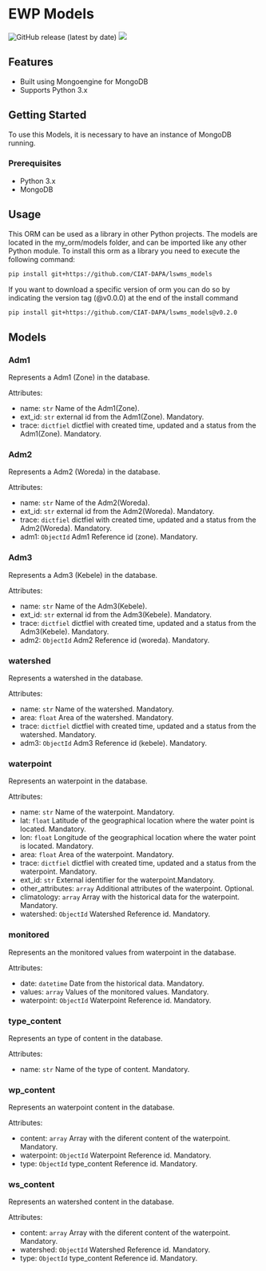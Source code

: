 # EWP Models

![GitHub release (latest by date)](https://img.shields.io/github/v/release/CIAT-DAPA/lswms_models) ![](https://img.shields.io/github/v/tag/CIAT-DAPA/lswms_models)

## Features

- Built using Mongoengine for MongoDB
- Supports Python 3.x

## Getting Started

To use this Models, it is necessary to have an instance of MongoDB running.

### Prerequisites

- Python 3.x
- MongoDB

## Usage

This ORM can be used as a library in other Python projects. The models are located in the my_orm/models folder, and can be imported like any other Python module. To install this orm as a library you need to execute the following command:

````bash
pip install git+https://github.com/CIAT-DAPA/lswms_models
````

If you want to download a specific version of orm you can do so by indicating the version tag (@v0.0.0) at the end of the install command 

````bash
pip install git+https://github.com/CIAT-DAPA/lswms_models@v0.2.0
````

## Models

### Adm1

Represents a Adm1 (Zone) in the database.

Attributes:

- name: `str` Name of the Adm1(Zone).
- ext_id: `str` external id from the Adm1(Zone). Mandatory.
- trace: `dictfiel` dictfiel with created time, updated and a status from the Adm1(Zone). Mandatory.

### Adm2

Represents a Adm2 (Woreda) in the database.

Attributes:

- name: `str` Name of the Adm2(Woreda).
- ext_id: `str` external id from the Adm2(Woreda). Mandatory.
- trace: `dictfiel` dictfiel with created time, updated and a status from the Adm2(Woreda). Mandatory.
- adm1: `ObjectId` Adm1 Reference id (zone). Mandatory.

### Adm3

Represents a Adm3 (Kebele) in the database.

Attributes:

- name: `str` Name of the Adm3(Kebele).
- ext_id: `str` external id from the Adm3(Kebele). Mandatory.
- trace: `dictfiel` dictfiel with created time, updated and a status from the Adm3(Kebele). Mandatory.
- adm2: `ObjectId` Adm2 Reference id (woreda). Mandatory.


### watershed

Represents a watershed in the database.

Attributes:

- name: `str` Name of the watershed. Mandatory.
- area: `float` Area of the watershed. Mandatory.
- trace: `dictfiel` dictfiel with created time, updated and a status from the watershed. Mandatory.
- adm3: `ObjectId` Adm3 Reference id (kebele). Mandatory.
    

### waterpoint

Represents an waterpoint in the database.

Attributes:

- name: `str` Name of the waterpoint. Mandatory.
- lat: `float` Latitude of the geographical location where the water point is located. Mandatory.
- lon: `float` Longitude of the geographical location where the water point is located. Mandatory.
- area: `float` Area of the waterpoint. Mandatory.
- trace: `dictfiel` dictfiel with created time, updated and a status from the waterpoint. Mandatory.
- ext_id: `str` External identifier for the waterpoint.Mandatory.
- other_attributes: `array` Additional attributes of the waterpoint. Optional.
- climatology: `array` Array with the historical data for the waterpoint. Mandatory.
- watershed: `ObjectId` Watershed Reference id. Mandatory.

### monitored

Represents an the monitored values from waterpoint in the database.

Attributes:

- date: `datetime` Date from the historical data. Mandatory.
- values: `array` Values of the monitored values. Mandatory.
- waterpoint: `ObjectId` Waterpoint Reference id. Mandatory.

### type_content

Represents an type of content in the database.

Attributes:

- name: `str` Name of the type of content. Mandatory.

### wp_content

Represents an waterpoint content in the database.

Attributes:

- content: `array` Array with the diferent content of the waterpoint. Mandatory.
- waterpoint: `ObjectId` Waterpoint Reference id. Mandatory.
- type: `ObjectId` type_content Reference id. Mandatory.

### ws_content

Represents an watershed content in the database.

Attributes:

- content: `array` Array with the diferent content of the waterpoint. Mandatory.
- watershed: `ObjectId` Watershed Reference id. Mandatory.
- type: `ObjectId` type_content Reference id. Mandatory.
